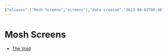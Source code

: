 ```yaml
---
{"aliases":["Mosh Screens","screens"],"date-created":"2023-08-03T00:46","date-modified":"2023-08-03T00:46","dg-publish":true,"tags":[null],"title":"Mosh Screens","permalink":"/blooms/dormant/mosh/screens/","dgPassFrontmatter":true,"updated":"2023-08-03T00:46"}
---
```



# Mosh Screens

- [The Void](https://lvllvl.com/?gid=49bd48f2260fa1b0ffcb310e1688526e)

